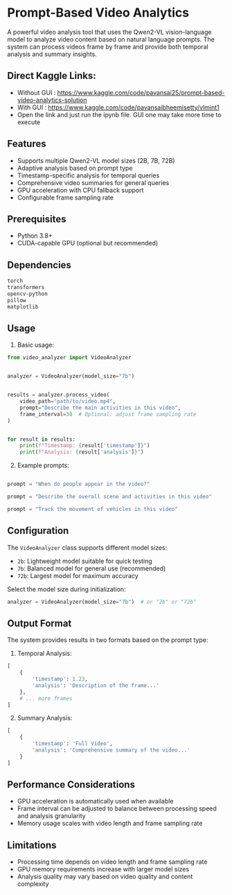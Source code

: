 # Prompt-Based Video Analytics

A powerful video analysis tool that uses the Qwen2-VL vision-language model to analyze video content based on natural language prompts. The system can process videos frame by frame and provide both temporal analysis and summary insights.

## Direct Kaggle Links:
- Without GUI : https://www.kaggle.com/code/pavansai25/prompt-based-video-analytics-solution
- With GUI : https://www.kaggle.com/code/pavansaibheemisetty/vlmint1
- Open the link and just run the ipynb file. GUI one may take more time to execute

## Features

- Supports multiple Qwen2-VL model sizes (2B, 7B, 72B)
- Adaptive analysis based on prompt type
- Timestamp-specific analysis for temporal queries
- Comprehensive video summaries for general queries
- GPU acceleration with CPU fallback support
- Configurable frame sampling rate

## Prerequisites

- Python 3.8+
- CUDA-capable GPU (optional but recommended)



## Dependencies

```txt
torch
transformers
opencv-python
pillow
matplotlib
```

## Usage

1. Basic usage:
```python
from video_analyzer import VideoAnalyzer


analyzer = VideoAnalyzer(model_size="7b")


results = analyzer.process_video(
    video_path="path/to/video.mp4",
    prompt="Describe the main activities in this video",
    frame_interval=30  # Optional: adjust frame sampling rate
)


for result in results:
    print(f"Timestamp: {result['timestamp']}")
    print(f"Analysis: {result['analysis']}")
```

2. Example prompts:

```python

prompt = "When do people appear in the video?"

prompt = "Describe the overall scene and activities in this video"

prompt = "Track the movement of vehicles in this video"
```

## Configuration

The `VideoAnalyzer` class supports different model sizes:

- `2b`: Lightweight model suitable for quick testing
- `7b`: Balanced model for general use (recommended)
- `72b`: Largest model for maximum accuracy

Select the model size during initialization:
```python
analyzer = VideoAnalyzer(model_size="7b")  # or "2b" or "72b"
```

## Output Format

The system provides results in two formats based on the prompt type:

1. Temporal Analysis:
```python
[
    {
        'timestamp': 1.23,  
        'analysis': 'Description of the frame...'
    },
    # ... more frames
]
```

2. Summary Analysis:
```python
[
    {
        'timestamp': 'Full Video',
        'analysis': 'Comprehensive summary of the video...'
    }
]
```

## Performance Considerations

- GPU acceleration is automatically used when available
- Frame interval can be adjusted to balance between processing speed and analysis granularity
- Memory usage scales with video length and frame sampling rate

## Limitations

- Processing time depends on video length and frame sampling rate
- GPU memory requirements increase with larger model sizes
- Analysis quality may vary based on video quality and content complexity

